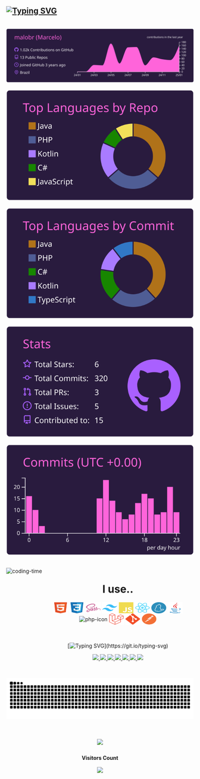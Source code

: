 <!--
<img align="right" src="https://komarev.com/ghpvc/?username=malobr&color=ff69b4"><br>
-->

## [![Typing SVG](https://readme-typing-svg.herokuapp.com?font=Fira+Code&weight=300&size=50&duration=4000&pause=1000&color=c8ace4&center=true&vCenter=true&random=false&width=1000&lines=Hello%2C+my+name+is+Marcelo%3B+I'm+22+years+old%3B+I'm+a+Software+Developer%3B+I'm+from+Brazil%3B+welcome%3A)](https://git.io/typing-svg)

<div>
  
&nbsp;&nbsp;&nbsp;&nbsp;&nbsp;
&nbsp;&nbsp;&nbsp;&nbsp;&nbsp;
&nbsp;&nbsp;&nbsp;&nbsp;&nbsp;
[![](https://raw.githubusercontent.com/malobr/malobr/main/profile-summary-card-output/jolly/0-profile-details.svg)](https://github.com/vn7n24fzkq/github-profile-summary-cards)
&nbsp;&nbsp;&nbsp;&nbsp;&nbsp;
&nbsp;&nbsp;&nbsp;&nbsp;&nbsp;
&nbsp;&nbsp;&nbsp;&nbsp;&nbsp;
&nbsp;&nbsp;&nbsp;&nbsp;&nbsp;
&nbsp;&nbsp;&nbsp;&nbsp;&nbsp;
&nbsp;&nbsp;&nbsp;&nbsp;&nbsp;
[![](https://raw.githubusercontent.com/malobr/malobr/main/profile-summary-card-output/jolly/1-repos-per-language.svg)](https://github.com/vn7n24fzkq/github-profile-summary-cards)&nbsp;&nbsp;&nbsp;&nbsp;
[![](https://raw.githubusercontent.com/malobr/malobr/main/profile-summary-card-output/jolly/2-most-commit-language.svg)](https://github.com/vn7n24fzkq/github-profile-summary-cards)
&nbsp;&nbsp;&nbsp;&nbsp;&nbsp;
&nbsp;&nbsp;&nbsp;&nbsp;&nbsp;
&nbsp;&nbsp;&nbsp;&nbsp;&nbsp;
&nbsp;&nbsp;&nbsp;&nbsp;&nbsp;
&nbsp;&nbsp;&nbsp;&nbsp;&nbsp;
&nbsp;&nbsp;&nbsp;&nbsp;&nbsp;
[![](https://raw.githubusercontent.com/malobr/malobr/main/profile-summary-card-output/jolly/3-stats.svg)](https://github.com/vn7n24fzkq/github-profile-summary-cards)&nbsp;&nbsp;&nbsp;&nbsp;
[![](https://raw.githubusercontent.com/malobr/malobr/main/profile-summary-card-output/jolly/4-productive-time.svg)](https://github.com/vn7n24fzkq/github-profile-summary-cards)





<div  align="center"> 

  <div style="display: inline_block"><br>
    <img align="left" height="250" alt="coding-time" src="code.gif">
    <h1 align="center">I use..</h1>
    <img align="center" height="30" width="40" alt="html-icon" src="https://raw.githubusercontent.com/devicons/devicon/master/icons/html5/html5-original.svg">
    <img align="center" height="30" width="40" alt="css-icon" src="https://raw.githubusercontent.com/devicons/devicon/master/icons/css3/css3-original.svg">
    <img align="center" height="30" width="40" alt="sass-icon" src="https://raw.githubusercontent.com/devicons/devicon/master/icons/sass/sass-original.svg">
    <img align="center" height="30" width="40" alt="tailwind-icon" src="https://raw.githubusercontent.com/devicons/devicon/master/icons/tailwindcss/tailwindcss-original.svg">
    <img align="center" height="30" width="40" alt="js-icon"  src="https://raw.githubusercontent.com/devicons/devicon/master/icons/javascript/javascript-plain.svg">
    <img align="center" height="30" width="40" alt="react-icon"  src="https://raw.githubusercontent.com/devicons/devicon/master/icons/react/react-original.svg">
    <img align="center" height="30" width="40" alt="yarn-icon"  src="https://raw.githubusercontent.com/devicons/devicon/master/icons/yarn/yarn-original.svg">
    <img align="center" height="30" width="40" alt="java-icon" src="https://raw.githubusercontent.com/devicons/devicon/master/icons/java/java-original.svg">
    <img align="center" height="30" width="40" alt="php-icon" src="https://raw.githubusercontent.com/jmnote/z-icons/master/svg/php.svg">
    <img align="center" height="30" width="40" alt="laravel-icon" src="https://raw.githubusercontent.com/devicons/devicon/master/icons/laravel/laravel-original.svg">
    <img align="center" height="30" width="40" alt="git-icon" src="https://raw.githubusercontent.com/devicons/devicon/master/icons/git/git-original.svg">
    <img align="center" height="30" width="40" alt="postman-icon" src="https://raw.githubusercontent.com/devicons/devicon/master/icons/postman/postman-original.svg">
   </div>
   </div>
  <br>
  <br>

<div  align="center"> 

[![Typing SVG](https://readme-typing-svg.herokuapp.com?font=Fira+Code&weight=300&size=30&duration=4000&pause=1000&color=c8ace4&center=true&vCenter=true&random=false&width=1000&lines=Let's+get+talking;This+are+my+links;So+get+in+touch+!)](https://git.io/typing-svg)



  
   <a href="https://mail.google.com/mail/u/0/?pli=1#inbox?compose=GTvVlcSPFrLKLKtrXtXcVcxcfMrwCpdQWZFwFdNWRfMwZhZFHPhbsDwxjqnrHSfhFLPcqJndzFsfq" target="_blank">
     <img src="https://img.shields.io/badge/Gmail-D14836?style=for-the-badge&logo=gmail&logoColor=white">
   </a>
   <a href="https://discord.com/channels/@marceloo3143" target="_blank">
     <img src="https://img.shields.io/badge/Discord-7289DA?style=for-the-badge&logo=discord&logoColor=white">
   </a>
   <a href="https://www.instagram.com/malo_t_c/" target="_blank">
     <img src="https://img.shields.io/badge/Instagram-E4405F?style=for-the-badge&logo=instagram&logoColor=white">
   </a>
   <a href="https://www.linkedin.com/in/marcelo-tomás-a92b16231/" target="_blank">
     <img src="https://img.shields.io/badge/LinkedIn-0077B5?style=for-the-badge&logo=linkedin&logoColor=white" >
   </a>
   <a href="https://steamcommunity.com/profiles/76561199467676368/" target="_blank">
     <img src="https://img.shields.io/badge/Steam-000000?style=for-the-badge&logo=steam&logoColor=white" >
   </a>
   <a href="" target="_blank">
     <img src="https://img.shields.io/badge/PlayStation-003791?style=for-the-badge&logo=playstation&logoColor=white">
   </a>
   <a href="" target="_blank">
     <img src="https://img.shields.io/badge/Xbox-107C10?style=for-the-badge&logo=xbox&logoColor=white" >
   </a>
 
</div>

&nbsp;&nbsp;&nbsp;&nbsp;&nbsp;

<!--![Ahutosh's github activity graph](https://ssr-contributions-svg.vercel.app/_/malobr?chart=3dbar&gap=0.6&scale=2&gradient=true&flatten=2&animation=wave&animation_duration=1&animation_delay=0.05&animation_amplitude=20&animation_frequency=0.5&animation_wave_center=10_0&format=svg&weeks=30&theme=purple&dark=true)-->

  



![snake gif](https://github.com/malobr/malobr/blob/output/github-contribution-grid-snake-dark.svg)
<!--![snake gif](https://github.com/malobr/malobr/blob/output/github-contribution-grid-snake-anotherDark.svg)-->

<h1 align="center">
<img src="https://media.giphy.com/media/WUlplcMpOCEmTGBtBW/giphy.gif" width="100"> 
</h1>

<p align="center"><b>Visitors Count</b></p> 


<p align="center"><img align="center" src="https://visit-counter.vercel.app/counter.png?page=https%3A%2F%2Fgithub.com%2Fmalobr&s=50&c=a079c7&bg=00000000&no=7&ff=digi&tb=Visits%3A++&ta=" /></p> 
<br>

